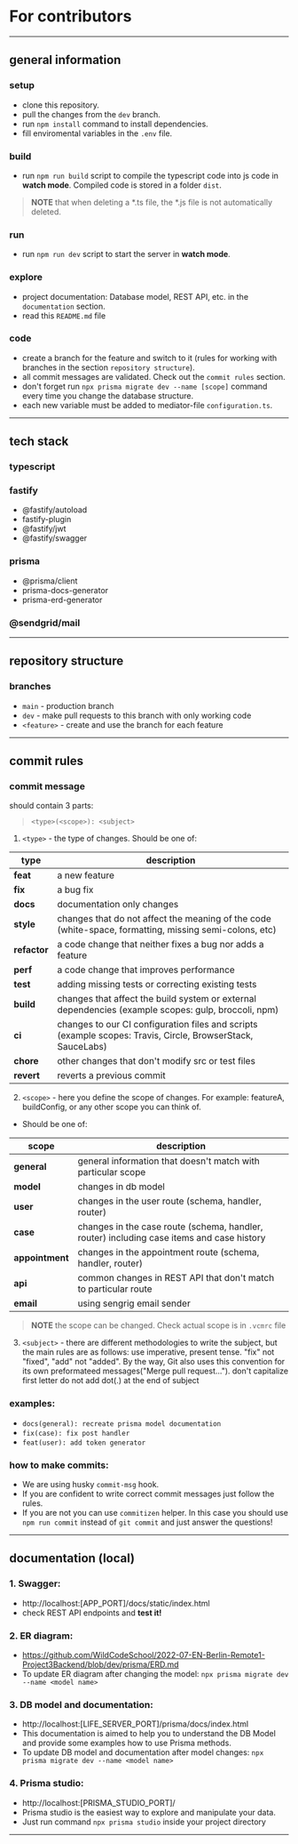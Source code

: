# For contributors

---

## general information

### setup
* clone this repository.
* pull the changes from the `dev` branch.
* run `npm install` command to install dependencies.
* fill enviromental variables in the `.env` file.

### build
* run `npm run build` script to compile the typescript code into js code in **watch mode**. Сompiled code is stored in a folder `dist`.

>
> **NOTE** that when deleting a *.ts file, the *.js file is not automatically deleted.
>

### run
* run `npm run dev` script to start the server in **watch mode**.

### explore
* project documentation: Database model, REST API, etc. in the `documentation` section.
* read this `README.md` file

### code
* create a branch for the feature and switch to it (rules for working with branches in the section `repository structure`).
* all commit messages are validated. Check out the `commit rules` section.
* don't forget run `npx prisma migrate dev --name [scope]` command every time you change the database structure.
* each new variable must be added to mediator-file `configuration.ts`.

---

## tech stack

### typescript

### fastify
* @fastify/autoload
* fastify-plugin
* @fastify/jwt
* @fastify/swagger

### prisma
* @prisma/client
* prisma-docs-generator
* prisma-erd-generator

### @sendgrid/mail

---

## repository structure

### branches
* `main` - production branch
* `dev` - make pull requests to this branch with only working code 
* `<feature>` - create and use the branch for each feature

---

## commit rules

### commit message
should contain 3 parts: 
> `<type>(<scope>): <subject>`

1. `<type>` - the type of changes. Should be one of:

type           | description
---------------|--------------
**feat**       | a new feature 
**fix**        | a bug fix
**docs**       | documentation only changes 
**style**      | changes that do not affect the meaning of the code (white-space, formatting, missing semi-colons, etc) 
**refactor**   | a code change that neither fixes a bug nor adds a feature 
**perf**       | a code change that improves performance 
**test**       | adding missing tests or correcting existing tests
**build**      | changes that affect the build system or external dependencies (example scopes: gulp, broccoli, npm) 
**ci**         | changes to our CI configuration files and scripts (example scopes: Travis, Circle, BrowserStack, SauceLabs) 
**chore**      | other changes that don't modify src or test files 
**revert**     | reverts a previous commit 


2. `<scope>` - here you define the scope of changes. For example: featureA, buildConfig, or any other scope you can think of.
* Should be one of:

scope             | description
------------------|-------------
**general**       | general information that doesn't match with particular scope
**model**         | changes in db model 
**user**          | changes in the user route (schema, handler, router)
**case**          | changes in the case route (schema, handler, router) including case items and case history
**appointment**   | changes in the appointment route (schema, handler, router)
**api**           | common changes in REST API that don't match to particular route
**email**         | using sengrig email sender

>
> **NOTE** the scope can be changed. Check actual scope is in `.vcmrc` file
>

3. `<subject>` - there are different methodologies to write the subject, but the main rules are as follows:
use imperative, present tense. "fix" not "fixed", "add" not "added". By the way, Git also uses this convention for its own preformateed messages("Merge pull request...").
don't capitalize first letter
do not add dot(.) at the end of subject

### examples:
* `docs(general): recreate prisma model documentation`
* `fix(case): fix post handler`
* `feat(user): add token generator`

### how to make commits:
* We are using husky `commit-msg` hook.
* If you are confident to write correct commit messages just follow the rules.
* If you are not you can use `commitizen` helper. In this case you should use `npm run commit` instead of `git commit` and just answer the questions! 

---

## documentation (local)

### 1. Swagger: 
* http://localhost:[APP_PORT]/docs/static/index.html
* check REST API endpoints and **test it!**
### 2. ER diagram: 
* https://github.com/WildCodeSchool/2022-07-EN-Berlin-Remote1-Project3Backend/blob/dev/prisma/ERD.md
* To update ER diagram after changing the model: `npx prisma migrate dev --name <model name>`
### 3. DB model and documentation: 
* http://localhost:[LIFE_SERVER_PORT]/prisma/docs/index.html
* This documentation is aimed to help you to understand the DB Model and provide some examples how to use Prisma methods. 
* To update DB model and documentation after model changes: `npx prisma migrate dev --name <model name>`
### 4. Prisma studio: 
* http://localhost:[PRISMA_STUDIO_PORT]/
* Prisma studio is the easiest way to explore and manipulate your data.
* Just run command `npx prisma studio` inside your project directory 
 
---

